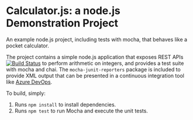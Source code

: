 Calculator.js: a node.js Demonstration Project
==============================================
An example node.js project, including tests with mocha, that behaves like
a pocket calculator.

The project contains a simple node.js application that exposes REST APIs
[![Build Status](https://dev.azure.com/zoranhristov2022/Enabling%20Continuous%20Integration%20with%20Azure%20Pipelines/_apis/build/status/zoranhristov2022.calculator?branchName=master)](https://dev.azure.com/zoranhristov2022/Enabling%20Continuous%20Integration%20with%20Azure%20Pipelines/_build/latest?definitionId=8&branchName=master)
to perform arithmetic on integers, and provides a test suite with mocha
and chai.  The `mocha-junit-reporters` package is included to provide XML
output that can be presented in a continuous integration tool like
[Azure DevOps](https://azure.com/devops).

To build, simply:

1. Runs `npm install` to install dependencies.
2. Runs `npm test` to run Mocha and execute the unit tests.

